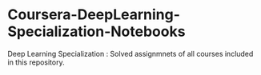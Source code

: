 # Coursera-DeepLearning-Specialization-Notebooks
 Deep Learning Specialization : Solved assignmnets of all courses included in this repository.

